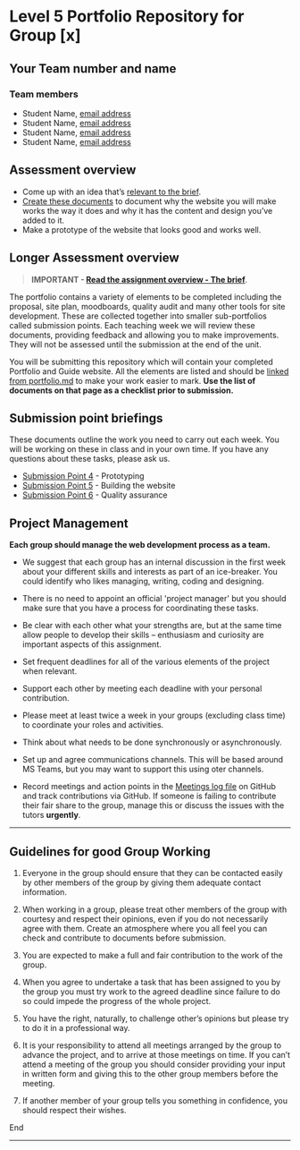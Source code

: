 # Level 5 Portfolio Repository for Group [x]

<!-- Complete these first two sections. -->

## Your Team number and name

### Team members

- Student Name, [email address](mailto:myaddress@test.com)
- Student Name, [email address](mailto:myaddress@test.com)
- Student Name, [email address](mailto:myaddress@test.com)
- Student Name, [email address](mailto:myaddress@test.com)

## Assessment overview

- Come up with an idea that’s [relevant to the brief](the-brief.md).
- [Create these documents](portfolio.md) to document why the website you will make works the way it does and why it has the content and design you’ve added to it.
- Make a prototype of the website that looks good and works well.

## Longer Assessment overview

> **IMPORTANT - [Read the assignment overview - The brief](the-brief.md)**.

The portfolio contains a variety of elements to be completed including the proposal, site plan, moodboards, quality audit and many other tools for site development. These are collected together into smaller sub-portfolios called submission points. Each teaching week we will review these documents, providing feedback and allowing you to make improvements. They will not be assessed until the submission at the end of the unit.

You will be submitting this repository which will contain your completed Portfolio and Guide website. All the elements are listed and should be [linked from portfolio.md](portfolio.md) to make your work easier to mark. **Use the list of documents on that page as a checklist prior to submission.**

## Submission point briefings

These documents outline the work you need to carry out each week. You will be working on these in class and in your own time. If you have any questions about these tasks, please ask us.


- [Submission Point 4](1_Prototyping/README.md) - Prototyping
- [Submission Point 5](2_Build.md) - Building the website
- [Submission Point 6](3_Quality_assurance/README.md) - Quality assurance


## Project Management

**Each group should manage the web development process as a team.**

- We suggest that each group has an internal discussion in the first week about your different skills and interests as part of an ice-breaker. You could identify who likes managing, writing, coding and designing.

- There is no need to appoint an official 'project manager' but you should make sure that you have a process for coordinating these tasks.

- Be clear with each other what your strengths are, but at the same time allow people to develop their skills – enthusiasm and curiosity are important aspects of this assignment.

- Set frequent deadlines for all of the various elements of the project when relevant.

- Support each other by meeting each deadline with your personal contribution.

- Please meet at least twice a week in your groups (excluding class time) to coordinate your roles and activities. 

- Think about what needs to be done synchronously or asynchronously.

- Set up and agree communications channels. This will be based around MS Teams, but you may want to support this using oter channels.

- Record meetings and action points in the [Meetings log file](WSD-meetings-log.xlsx) on GitHub and track contributions via GitHub. If someone is failing to contribute their fair share to the group, manage this or discuss the issues with the tutors **urgently**.

---

## Guidelines for good Group Working

1. Everyone in the group should ensure that they can be contacted easily by other members of the group by giving them adequate contact information.

2. When working in a group, please treat other members of the group with courtesy and respect their opinions, even if you do not necessarily agree with them. Create an atmosphere where you all feel you can check and contribute to documents before submission.

3. You are expected to make a full and fair contribution to the work of the group.

4. When you agree to undertake a task that has been assigned to you by the group you must try work to the agreed deadline since failure to do so could impede the progress of the whole project.

5. You have the right, naturally, to challenge other’s opinions but please try to do it in a professional way.

6. It is your responsibility to attend all meetings arranged by the group to advance the project, and to arrive at those meetings on time. If you can’t attend a meeting of the group you should consider providing your input in written form and giving this to the other group members before the meeting.

7. If another member of your group tells you something in confidence, you should respect their wishes.

End

---
